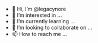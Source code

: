 - 👋 Hi, I’m @legacynore
- 👀 I’m interested in ...
- 🌱 I’m currently learning ...
- 💞️ I’m looking to collaborate on ...
- 📫 How to reach me ...

<!---
legacynore/legacynore is a ✨ special ✨ repository because its `README.md` (this file) appears on your GitHub profile.
You can click the Preview link to take a look at your changes.
--->
